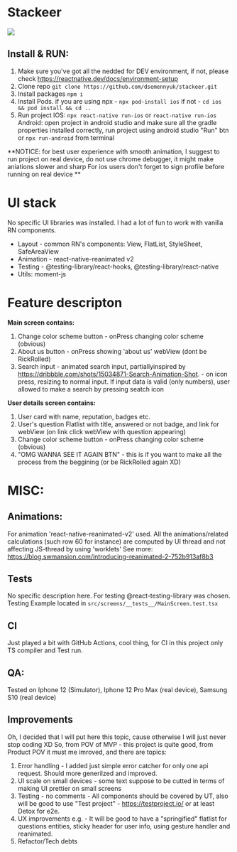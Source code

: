 # Stackeer

![](https://user-images.githubusercontent.com/20091329/143721297-b99c2ceb-7b8b-4047-9f76-156886209df7.png)

## Install & RUN:

1. Make sure you've got all the nedded for DEV environment, if not, please check https://reactnative.dev/docs/environment-setup
2. Clone repo `git clone https://github.com/dsemennyuk/stackeer.git`
3. Install packages `npm i`
4. Install Pods. if you are using npx - `npx pod-install ios` if not - `cd ios && pod install && cd ..`
5. Run project
   IOS: `npx react-native run-ios` or `react-native run-ios`
   Android: open project in android studio and make sure all the gradle properties installed correctly,
   run project using android studio "Run" btn or `npx run-android` from terminal

**NOTICE: for best user experience with smooth animation, I suggest to run project on real device, do not use chrome debugger, it might make aniations slower and sharp
For ios users don't forget to sign profile before running on real device
**

# UI stack

No specific UI libraries was installed.
I had a lot of fun to work with vanilla RN components.

- Layout - common RN's components: View, FlatList, StyleSheet, SafeAreaView
- Animation - react-native-reanimated v2
- Testing - @testing-library/react-hooks, @testing-library/react-native
- Utils: moment-js

# Feature descripton

**Main screen contains:**

1. Change color scheme button - onPress changing color scheme (obvious)
2. About us button - onPress showing 'about us' webView (dont be RickRolled)
3. Search input - animated search input, partiallyinspired by https://dribbble.com/shots/15034871-Search-Animation-Shot. - on icon press, resizing to normal input. If input data is valid (only numbers), user allowed to make a search by pressing seatch icon

**User details screen contains:**

1. User card with name, reputation, badges etc.
2. User's question Flatlist with title, answered or not badge, and link for webView (on link click webView with question appearing)
3. Change color scheme button - onPress changing color scheme (obvious)
4. "OMG WANNA SEE IT AGAIN BTN" - this is if you want to make all the process from the beggining (or be RickRolled again XD)

# MISC:

## Animations:

For animation 'react-native-reanimated-v2' used.
AIl the animations/related calculations (such row 60 for instance)
are computed by UI thread and not affecting JS-thread by using 'worklets'
See more: https://blog.swmansion.com/introducing-reanimated-2-752b913af8b3

## Tests

No specific description here. For testing @react-testing-library was chosen.
Testing Example located in `src/screens/__tests__/MainScreen.test.tsx`

## CI

Just played a bit with GitHub Actions, cool thing, for CI in this project only TS compiler and Test run.

## QA:

Tested on Iphone 12 (Simulator), Iphone 12 Pro Max (real device), Samsung S10 (real device)

## Improvements

Oh, I decided that I will put here this topic, cause otherwise I will just never stop coding XD
So, from POV of MVP - this project is quite good, from Product POV it must me imroved, and there are topics:

1. Error handling - I added just simple error catcher for only one api request. Should more generilzed and improved.
2. UI scale on small devices - some text suppose to be cutted in terms of making UI prettier on small screens
3. Testing - no comments - All components should be covered by UT, also will be good to use "Test project" - https://testproject.io/ or at least Detox for e2e.
4. UX improvements
   e.g. - It will be good to have a "springified" flatlist for questions entities, sticky header for user info, using gesture handler and reanimated.
5. Refactor/Tech debts
